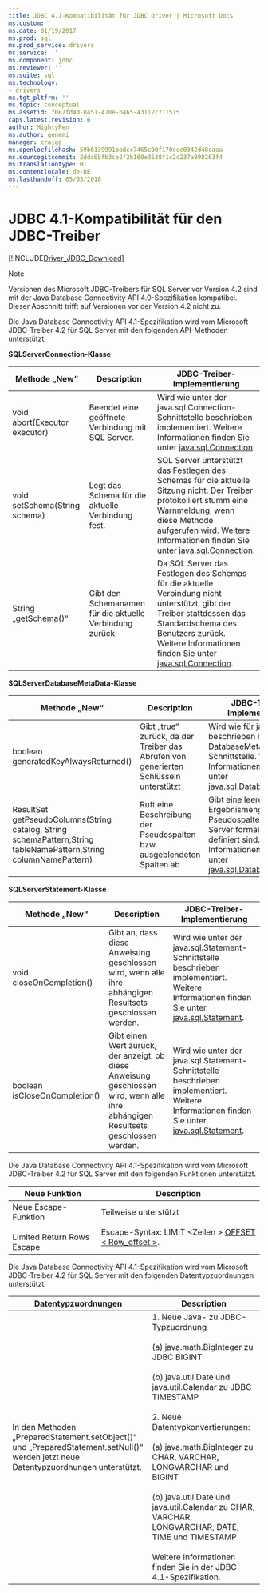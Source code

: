 ```yaml
---
title: JDBC 4.1-Kompatibilität für JDBC Driver | Microsoft Docs
ms.custom: ''
ms.date: 01/19/2017
ms.prod: sql
ms.prod_service: drivers
ms.service: ''
ms.component: jdbc
ms.reviewer: ''
ms.suite: sql
ms.technology:
- drivers
ms.tgt_pltfrm: ''
ms.topic: conceptual
ms.assetid: f087fd40-8451-478e-b465-43112c711515
caps.latest.revision: 6
author: MightyPen
ms.author: genemi
manager: craigg
ms.openlocfilehash: 59b6139991badcc7465c90f170ccc0342d48caaa
ms.sourcegitcommit: 2ddc0bfb3ce2f2b160e3638f1c2c237a898263f4
ms.translationtype: HT
ms.contentlocale: de-DE
ms.lasthandoff: 05/03/2018
---
```

# <a name="jdbc-41-compliance-for-the-jdbc-driver"></a>JDBC 4.1-Kompatibilität für den JDBC-Treiber
[!INCLUDE[Driver_JDBC_Download](../../includes/driver_jdbc_download.md)]

    
> [!NOTE]  
>  Versionen des Microsoft JDBC-Treibers für SQL Server vor Version 4.2 sind mit der Java Database Connectivity API 4.0-Spezifikation kompatibel. Dieser Abschnitt trifft auf Versionen vor der Version 4.2 nicht zu.  
  
 Die Java Database Connectivity API 4.1-Spezifikation wird vom Microsoft JDBC-Treiber 4.2 für SQL Server mit den folgenden API-Methoden unterstützt.  
  
 **SQLServerConnection-Klasse**  
  
|Methode „New“|Description|JDBC-Treiber-Implementierung|  
|----------------|-----------------|--------------------------------|  
|void abort(Executor executor)|Beendet eine geöffnete Verbindung mit SQL Server.|Wird wie unter der java.sql.Connection-Schnittstelle beschrieben implementiert. Weitere Informationen finden Sie unter [java.sql.Connection](http://docs.oracle.com/javase/7/docs/api/java/sql/Connection.html).|  
|void setSchema(String schema)|Legt das Schema für die aktuelle Verbindung fest.|SQL Server unterstützt das Festlegen des Schemas für die aktuelle Sitzung nicht. Der Treiber protokolliert stumm eine Warnmeldung, wenn diese Methode aufgerufen wird. Weitere Informationen finden Sie unter [java.sql.Connection](http://docs.oracle.com/javase/7/docs/api/java/sql/Connection.html).|  
|String „getSchema()“|Gibt den Schemanamen für die aktuelle Verbindung zurück.|Da SQL Server das Festlegen des Schemas für die aktuelle Verbindung nicht unterstützt, gibt der Treiber stattdessen das Standardschema des Benutzers zurück. Weitere Informationen finden Sie unter [java.sql.Connection](http://docs.oracle.com/javase/7/docs/api/java/sql/Connection.html).|  
  
 **SQLServerDatabaseMetaData-Klasse**  
  
|Methode „New“|Description|JDBC-Treiber-Implementierung|  
|----------------|-----------------|--------------------------------|  
|boolean generatedKeyAlwaysReturned()|Gibt „true“ zurück, da der Treiber das Abrufen von generierten Schlüsseln unterstützt|Wird wie für java.sql beschrieben implementiert. DatabaseMetaData-Schnittstelle. Weitere Informationen finden Sie unter [java.sql.DatabaseMetaData](http://docs.oracle.com/javase/7/docs/api/java/sql/DatabaseMetaData.html).|  
|ResultSet getPseudoColumns(String catalog, String schemaPattern,String tableNamePattern,String columnNamePattern)|Ruft eine Beschreibung der Pseudospalten bzw. ausgeblendeten Spalten ab|Gibt eine leere Ergebnismenge zurück, da Pseudospalten in SQL Server formal nicht definiert sind. Weitere Informationen finden Sie unter [java.sql.DatabaseMetaData](http://docs.oracle.com/javase/7/docs/api/java/sql/DatabaseMetaData.html).|  
  
 **SQLServerStatement-Klasse**  
  
|Methode „New“|Description|JDBC-Treiber-Implementierung|  
|----------------|-----------------|--------------------------------|  
|void closeOnCompletion()|Gibt an, dass diese Anweisung geschlossen wird, wenn alle ihre abhängigen Resultsets geschlossen werden.|Wird wie unter der java.sql.Statement-Schnittstelle beschrieben implementiert. Weitere Informationen finden Sie unter [java.sql.Statement](http://docs.oracle.com/javase/7/docs/api/java/sql/Statement.html).|  
|boolean isCloseOnCompletion()|Gibt einen Wert zurück, der anzeigt, ob diese Anweisung geschlossen wird, wenn alle ihre abhängigen Resultsets geschlossen werden.|Wird wie unter der java.sql.Statement-Schnittstelle beschrieben implementiert. Weitere Informationen finden Sie unter [java.sql.Statement](http://docs.oracle.com/javase/7/docs/api/java/sql/Statement.html).|  
  
 Die Java Database Connectivity API 4.1-Spezifikation wird vom Microsoft JDBC-Treiber 4.2 für SQL Server mit den folgenden Funktionen unterstützt.  
  
|Neue Funktion|Description|  
|-----------------|-----------------|  
|Neue Escape-Funktion<br /><br /> Limited Return Rows Escape|Teilweise unterstützt<br /><br /> Escape-Syntax: LIMIT \<Zeilen > [OFFSET < Row_offset >](using-sql-escape-sequences.md).|  
  
 Die Java Database Connectivity API 4.1-Spezifikation wird vom Microsoft JDBC-Treiber 4.2 für SQL Server mit den folgenden Datentypzuordnungen unterstützt.  
  
|Datentypzuordnungen|Description|  
|------------------------|-----------------|  
|In den Methoden „PreparedStatement.setObject()“ und „PreparedStatement.setNull()“ werden jetzt neue Datentypzuordnungen unterstützt.|1. Neue Java- zu JDBC-Typzuordnung<br /><br /> (a) java.math.BigInteger zu JDBC BIGINT<br /><br /> (b) java.util.Date und java.util.Calendar zu JDBC TIMESTAMP<br /><br /> 2. Neue Datentypkonvertierungen:<br /><br /> (a) java.math.BigInteger zu CHAR, VARCHAR, LONGVARCHAR und BIGINT<br /><br /> (b) java.util.Date und java.util.Calendar zu CHAR, VARCHAR, LONGVARCHAR, DATE, TIME und TIMESTAMP<br /><br /> Weitere Informationen finden Sie in der JDBC 4.1-Spezifikation.|  
  
  
